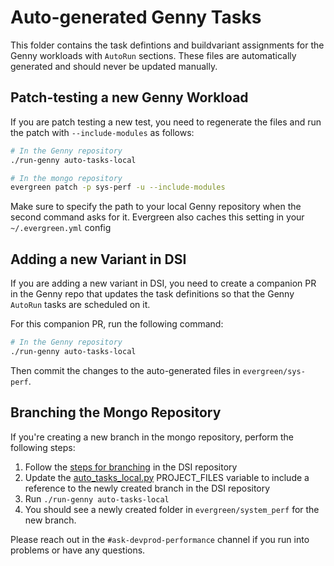 # Auto-generated Genny Tasks

This folder contains the task defintions and buildvariant assignments for the
Genny workloads with `AutoRun` sections. These files are automatically
generated and should never be updated manually.

## Patch-testing a new Genny Workload

If you are patch testing a new test, you need to regenerate the files and run
the patch with `--include-modules` as follows:

```bash
# In the Genny repository
./run-genny auto-tasks-local

# In the mongo repository
evergreen patch -p sys-perf -u --include-modules
```

Make sure to specify the path to your local Genny repository when the second
command asks for it. Evergreen also caches this setting in your
`~/.evergreen.yml` config

## Adding a new Variant in DSI

If you are adding a new variant in DSI, you need to create a companion PR in
the Genny repo that updates the task definitions so that the Genny `AutoRun`
tasks are scheduled on it.

For this companion PR, run the following command:

```bash
# In the Genny repository
./run-genny auto-tasks-local
```

Then commit the changes to the auto-generated files in `evergreen/sys-perf`.

## Branching the Mongo Repository

If you're creating a new branch in the mongo repository, perform the following steps: 

1. Follow the [steps for branching](https://github.com/10gen/dsi/blob/master/evergreen/system_perf/README.md) in the DSI repository
2. Update the [auto_tasks_local.py](../../src/lamplib/src/genny/tasks/auto_tasks_local.py) PROJECT_FILES variable to include a reference to the newly created branch in the DSI repository
3. Run `./run-genny auto-tasks-local`
4. You should see a newly created folder in `evergreen/system_perf` for the new branch.

Please reach out in the `#ask-devprod-performance` channel if you run into problems or have any questions.